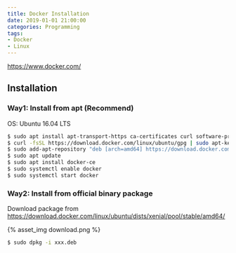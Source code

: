 ```yaml
---
title: Docker Installation
date: 2019-01-01 21:00:00
categories: Programming
tags: 
- Docker
- Linux
---
```


https://www.docker.com/

## Installation

### Way1: Install from apt (Recommend)

OS: Ubuntu 16.04 LTS

```bash
$ sudo apt install apt-transport-https ca-certificates curl software-properties-common
$ curl -fsSL https://download.docker.com/linux/ubuntu/gpg | sudo apt-key add -
$ sudo add-apt-repository "deb [arch=amd64] https://download.docker.com/linux/ubuntu $(lsb_release -cs) stable"
$ sudo apt update
$ sudo apt install docker-ce
$ sudo systemctl enable docker
$ sudo systemctl start docker
```

### Way2: Install from official binary package

Download package from 
https://download.docker.com/linux/ubuntu/dists/xenial/pool/stable/amd64/

{% asset_img download.png %}

```bash
$ sudo dpkg -i xxx.deb
```